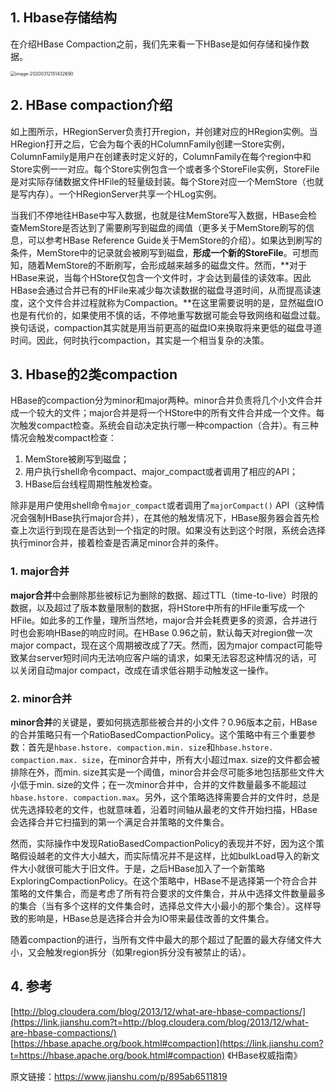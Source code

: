 ## 1. Hbase存储结构

在介绍HBase Compaction之前，我们先来看一下HBase是如何存储和操作数据。

<img src="/Users/song/Library/Application Support/typora-user-images/image-20200312151432690.png" alt="image-20200312151432690" style="zoom:50%;" />



## 2. HBase compaction介绍

如上图所示，HRegionServer负责打开region，并创建对应的HRegion实例。当HRegion打开之后，它会为每个表的HColumnFamily创建一Store实例，ColumnFamily是用户在创建表时定义好的，ColumnFamily在每个region中和Store实例一一对应。每个Store实例包含一个或者多个StoreFile实例，StoreFile是对实际存储数据文件HFile的轻量级封装。每个Store对应一个MemStore（也就是写内存）。一个HRegionServer共享一个HLog实例。

当我们不停地往HBase中写入数据，也就是往MemStore写入数据，HBase会检查MemStore是否达到了需要刷写到磁盘的阈值（更多关于MemStore刷写的信息，可以参考HBase Reference Guide关于MemStore的介绍）。如果达到刷写的条件，MemStore中的记录就会被刷写到磁盘，**形成一个新的StoreFile**。可想而知，随着MemStore的不断刷写，会形成越来越多的磁盘文件。然而，**对于HBase来说，当每个HStore仅包含一个文件时，才会达到最佳的读效率。因此HBase会通过合并已有的HFile来减少每次读数据的磁盘寻道时间，从而提高读速度，这个文件合并过程就称为Compaction。**在这里需要说明的是，显然磁盘IO也是有代价的，如果使用不慎的话，不停地重写数据可能会导致网络和磁盘过载。换句话说，compaction其实就是用当前更高的磁盘IO来换取将来更低的磁盘寻道时间。因此，何时执行compaction，其实是一个相当复杂的决策。



## 3. Hbase的2类compaction

HBase的compaction分为minor和major两种。minor合并负责将几个小文件合并成一个较大的文件；major合并是将一个HStore中的所有文件合并成一个文件。每次触发compact检查。系统会自动决定执行哪一种compaction（合并）。有三种情况会触发compact检查：

1. MemStore被刷写到磁盘；
2. 用户执行shell命令compact、major_compact或者调用了相应的API；
3. HBase后台线程周期性触发检查。

除非是用户使用shell命令`major_compact`或者调用了`majorCompact()` API（这种情况会强制HBase执行major合并），在其他的触发情况下，HBase服务器会首先检查上次运行到现在是否达到一个指定的时限。如果没有达到这个时限，系统会选择执行minor合并，接着检查是否满足minor合并的条件。

### 1. major合并

**major合并**中会删除那些被标记为删除的数据、超过TTL（time-to-live）时限的数据，以及超过了版本数量限制的数据，将HStore中所有的HFile重写成一个HFile。如此多的工作量，理所当然地，major合并会耗费更多的资源，合并进行时也会影响HBase的响应时间。在HBase 0.96之前，默认每天对region做一次major compact，现在这个周期被改成了7天。然而，因为major compact可能导致某台server短时间内无法响应客户端的请求，如果无法容忍这种情况的话，可以关闭自动major compact，改成在请求低谷期手动触发这一操作。

### 2. minor合并

**minor合并**的关键是，要如何挑选那些被合并的小文件？0.96版本之前，HBase的合并策略只有一个RatioBasedCompactionPolicy。这个策略中有三个重要参数：首先是`hbase.hstore. compaction.min. size`和`hbase.hstore. compaction.max. size`，在minor合并中，所有大小超过max. size的文件都会被排除在外，而min. size其实是一个阈值，minor合并会尽可能多地包括那些文件大小低于min. size的文件；在一次minor合并中，合并的文件数量最多不能超过`hbase.hstore. compaction.max`。另外，这个策略选择需要合并的文件时，总是优先选择较老的文件，也就意味着，沿着时间轴从最老的文件开始扫描，HBase会选择合并它扫描到的第一个满足合并策略的文件集合。

然而，实际操作中发现RatioBasedCompactionPolicy的表现并不好，因为这个策略假设越老的文件大小越大，而实际情况并不是这样，比如bulkLoad导入的新文件大小就很可能大于旧文件。于是，之后HBase加入了一个新策略ExploringCompactionPolicy。在这个策略中，HBase不是选择第一个符合合并策略的文件集合，而是考虑了所有符合要求的文件集合，并从中选择文件数量最多的集合（当有多个这样的文件集合时，选择总文件大小最小的那个集合）。这样导致的影响是，HBase总是选择合并会为IO带来最佳改善的文件集合。

随着compaction的进行，当所有文件中最大的那个超过了配置的最大存储文件大小，又会触发region拆分（如果region拆分没有被禁止的话）。



## 4. 参考

 [http://blog.cloudera.com/blog/2013/12/what-are-hbase-compactions/](https://link.jianshu.com?t=http://blog.cloudera.com/blog/2013/12/what-are-hbase-compactions/)
 [https://hbase.apache.org/book.html#compaction](https://link.jianshu.com?t=https://hbase.apache.org/book.html#compaction)
 《HBase权威指南》

原文链接：https://www.jianshu.com/p/895ab6511819
